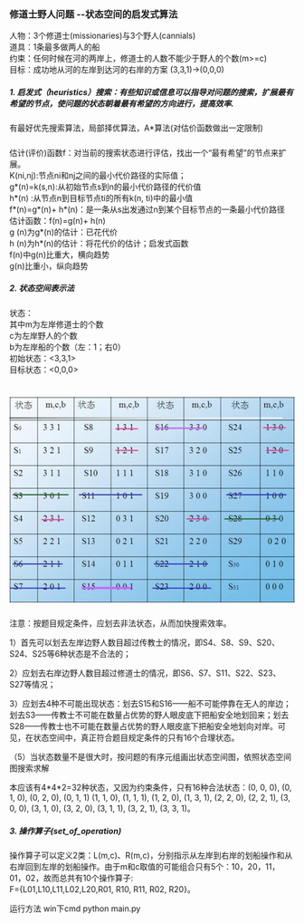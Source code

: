 ### 修道士野人问题 --状态空间的启发式算法 ###
<p>人物：3个修道士(missionaries)与3个野人(cannials)<br>道具：1条最多做两人的船
<br>约束：任何时候在河的两岸上，修道士的人数不能少于野人的个数(m>=c)
<br>目标：成功地从河的左岸到达河的右岸的方案 (3,3,1)->(0,0,0)</p>

##### 1. 启发式（heuristics）搜索：有些知识或信息可以指导对问题的搜索，扩展最有希望的节点，使问题的状态朝着最有希望的方向进行，提高效率.
有最好优先搜索算法，局部择优算法，A*算法(对估价函数做出一定限制) 
#####
估计(评价)函数f：对当前的搜索状态进行评估，找出一个“最有希望”的节点来扩展。<br>
K(ni,nj):节点ni和nj之间的最小代价路径的实际值；<br>
g*(n)=k(s,n):从初始节点s到n的最小代价路径的代价值 <br>
h*(n) :从节点n到目标节点ti的所有k(n, ti)中的最小值 <br>
f*(n)=g*(n)+ h*(n)：是一条从s出发通过n到某个目标节点的一条最小代价路径<br>
估计函数：f(n)=g(n)+ h(n)<br>
g (n)为g*(n)的估计：已花代价<br>
h (n)为h*(n)的估计：将花代价的估计；启发式函数<br>
f(n)中g(n)比重大，横向趋势<br>
g(n)比重小，纵向趋势</p>

##### 2. 状态空间表示法 #####
<p>状态：<m,c,b> <br>
其中m为左岸修道士的个数<br>
c为左岸野人的个数<br>
b为左岸船的个数（左：1；右0）<br>
初始状态：<3,3,1><br>
目标状态：<0,0,0><br></p>

 # ![](source/chart.jpg) #
 <p>注意：按题目规定条件，应划去非法状态，从而加快搜索效率。

1）首先可以划去左岸边野人数目超过传教士的情况，即S4、S8、S9、S20、S24、S25等6种状态是不合法的；

2）应划去右岸边野人数目超过修道士的情况，即S6、S7、S11、S22、S23、S27等情况；

3）应划去4种不可能出现状态：划去S15和S16——船不可能停靠在无人的岸边；划去S3——传教士不可能在数量占优势的野人眼皮底下把船安全地划回来；划去S28——传教士也不可能在数量占优势的野人眼皮底下把船安全地划向对岸。可见，在状态空间中，真正符合题目规定条件的只有16个合理状态。

（5）当状态数量不是很大时，按问题的有序元组画出状态空间图，依照状态空间图搜索求解</p>
<p>
本应该有4*4*2=32种状态，又因为约束条件，只有16种合法状态：(0, 0, 0), (0, 1, 0), (0, 2, 0), (0, 1, 1)
(1, 1, 0), (1, 1, 1),  (1, 2, 0), (1, 3, 1),
  (2, 2, 0), (2, 2, 1),
 (3, 0, 0), (3, 1, 0), (3, 2, 0), (3, 1, 1), (3, 2, 1), (3, 3, 1)。
</p>

##### 3. 操作算子(set_of_operation) #####
<p>操作算子可以定义2类：L(m,c)、R(m,c)，分别指示从左岸到右岸的划船操作和从右岸回到左岸的划船操作。由于m和c取值的可能组合只有5个：10，20，11，01，02，故而总共有10个操作算子:<br>
 F={L01,L10,L11,L02,L20,R01, R10, R11, R02, R20}。</p>
 
 
<p>
 运行方法
 win下cmd
 python main.py
</P>
